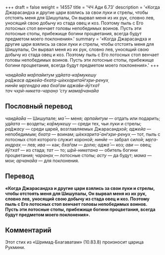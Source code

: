 +++
draft = false
weight = 14557
title = 'ЧЧ Ади 6.73'
description = '«Когда Джарасандха и другие цари взялись за свои луки и стрелы, чтобы отстоять меня для Шишупалы, Он вырвал меня из их рук, словно лев, уносящий свою добычу из стада овец и коз. Поэтому пыль с Его лотосных стоп венчает головы непобедимых воинов. Пусть эти лотосные стопы, прибежище богини процветания, всегда будут предметом моего поклонения».'
summary = '«Когда Джарасандха и другие цари взялись за свои луки и стрелы, чтобы отстоять меня для Шишупалы, Он вырвал меня из их рук, словно лев, уносящий свою добычу из стада овец и коз. Поэтому пыль с Его лотосных стоп венчает головы непобедимых воинов. Пусть эти лотосные стопы, прибежище богини процветания, всегда будут предметом моего поклонения».'
+++

_чаидйа̄йа ма̄рпайитум удйата-ка̄рмукешу  
ра̄джасв аджейа-бхат̣а-ш́екхарита̄н̇гхри-рен̣ух̣  
нинйе мр̣гендра ива бха̄гам аджа̄ви-йӯтха̄т  
тач чхрӣ-никета-чаран̣о ’сту мама̄рчана̄йа_

## Пословный перевод

_чаидйа̄йа_ — Шишупале; _ма̄_ — меня; _арпайитум_ — отдать или подарить; _удйата_ — воздеты; _ка̄рмукешу_ — среди тех, чьи луки и стрелы; _ра̄джасу_ — среди царей, возглавляемых Джарасандхой; _аджейа_ — непобедимым; _бхат̣а_ — воинам; _ш́екхарита̄_\-_ан̇гхри_\-_рен̣ух̣_ — тот, пыль с лотосных стоп которого служит короной; _нинйе_ — забрал силой; _мр̣га_\-_индрах̣_ — лев; _ива_ — как; _бха̄гам_ — долю; _аджа̄_ — коз; _ави_ — овец; _йӯтха̄т_ — из стада; _тат_ — то; _ш́рӣ_\-_никетана_ — обитель богини процветания; _чаран̣ах̣_ — лотосные стопы; _асту_ — да будут; _мама_ — мои; _арчана̄йа_ — для поклонения.

## Перевод

**«Когда Джарасандха и другие цари взялись за свои луки и стрелы, чтобы отстоять меня для Шишупалы, Он вырвал меня из их рук, словно лев, уносящий свою добычу из стада овец и коз. Поэтому пыль с Его лотосных стоп венчает головы непобедимых воинов. Пусть эти лотосные стопы, прибежище богини процветания, всегда будут предметом моего поклонения».**

## Комментарий

Этот стих из «Шримад-Бхагаватам» (10.83.8) произносит царица Рукмини.
